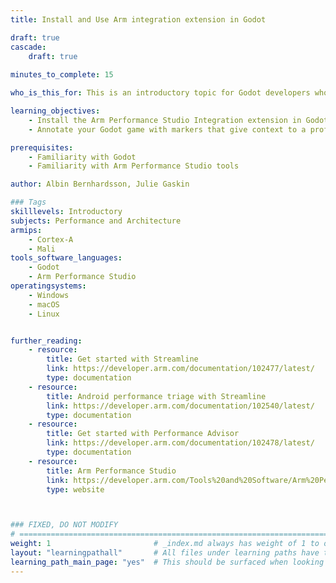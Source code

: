 ```yaml
---
title: Install and Use Arm integration extension in Godot

draft: true
cascade:
    draft: true
    
minutes_to_complete: 15

who_is_this_for: This is an introductory topic for Godot developers who are targeting Android devices and want to get more insight into how their game performs on devices with Arm CPUs and GPUs.

learning_objectives: 
    - Install the Arm Performance Studio Integration extension in Godot
    - Annotate your Godot game with markers that give context to a profile in Arm Performance Studio tools

prerequisites:
    - Familiarity with Godot
    - Familiarity with Arm Performance Studio tools

author: Albin Bernhardsson, Julie Gaskin

### Tags
skilllevels: Introductory
subjects: Performance and Architecture
armips:
    - Cortex-A
    - Mali
tools_software_languages:
    - Godot
    - Arm Performance Studio
operatingsystems:
    - Windows
    - macOS
    - Linux


further_reading:
    - resource:
        title: Get started with Streamline 
        link: https://developer.arm.com/documentation/102477/latest/
        type: documentation
    - resource:
        title: Android performance triage with Streamline 
        link: https://developer.arm.com/documentation/102540/latest/
        type: documentation
    - resource:
        title: Get started with Performance Advisor 
        link: https://developer.arm.com/documentation/102478/latest/
        type: documentation
    - resource:
        title: Arm Performance Studio 
        link: https://developer.arm.com/Tools%20and%20Software/Arm%20Performance%20Studio
        type: website



### FIXED, DO NOT MODIFY
# ================================================================================
weight: 1                       # _index.md always has weight of 1 to order correctly
layout: "learningpathall"       # All files under learning paths have this same wrapper
learning_path_main_page: "yes"  # This should be surfaced when looking for related content. Only set for _index.md of learning path content.
---
```

